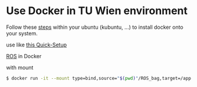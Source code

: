 # Use Docker in TU Wien environment

Follow these [steps](https://docs.docker.com/install/linux/docker-ce/ubuntu/#install-using-the-repository) within your ubuntu (kubuntu, ...) to install docker onto your system.

use like [this Quick-Setup](https://github.com/blang/latex-docker)

[ROS](http://wiki.ros.org/docker/Tutorials/Docker) in Docker

with mount
```bash
$ docker run -it --mount type=bind,source="$(pwd)"/ROS_bag,target=/app ros
```
